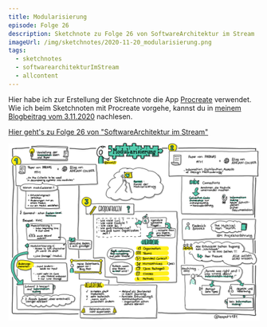 ```yaml
---
title: Modularisierung
episode: Folge 26
description: Sketchnote zu Folge 26 von SoftwareArchitektur im Stream
imageUrl: /img/sketchnotes/2020-11-20_modularisierung.png
tags:
  - sketchnotes
  - softwarearchitekturImStream
  - allcontent
---
```


Hier habe ich zur Erstellung der Sketchnote die App [Procreate](https://procreate.art/) verwendet.
Wie ich beim Sketchnoten mit Procreate vorgehe, kannst du in [meinem Blogbeitrag vom 3.11.2020](/blog/2020-11-03_sketchnotes_mit_procreate/) nachlesen.

[Hier geht's zu Folge 26 von "SoftwareArchitektur im Stream"](https://software-architektur.tv/2020/11/20/folge026.html)

![Sketchnote zu Folge 26](/img/sketchnotes/2020-11-20_modularisierung.png)

